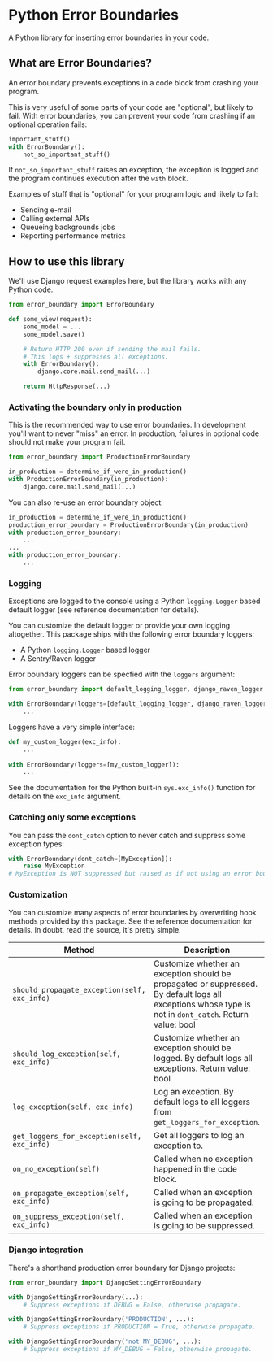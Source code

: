 # Python Error Boundaries

A Python library for inserting error boundaries in your code.

## What are Error Boundaries?

An error boundary prevents exceptions in a code block from crashing your program.

This is very useful of some parts of your code are "optional", but likely to fail. With error boundaries, you can prevent your code from crashing if an optional operation fails:

```python
important_stuff()
with ErrorBoundary():
    not_so_important_stuff()
```

If `not_so_important_stuff` raises an exception, the exception is logged and the program continues execution after the `with` block.

Examples of stuff that is "optional" for your program logic and likely to fail:

- Sending e-mail
- Calling external APIs
- Queueing backgrounds jobs
- Reporting performance metrics

## How to use this library

We'll use Django request examples here, but the library works with any Python code.

```python
from error_boundary import ErrorBoundary

def some_view(request):
    some_model = ...
    some_model.save()

    # Return HTTP 200 even if sending the mail fails.
    # This logs + suppresses all exceptions.
    with ErrorBoundary():
        django.core.mail.send_mail(...)

    return HttpResponse(...)
```

### Activating the boundary only in production

This is the recommended way to use error boundaries. In development you'll want to never "miss" an error. In production, failures in optional code should not make your program fail.

```python
from error_boundary import ProductionErrorBoundary

in_production = determine_if_were_in_production()
with ProductionErrorBoundary(in_production):
	django.core.mail.send_mail(...)
```

You can also re-use an error boundary object:

```python
in_production = determine_if_were_in_production()
production_error_boundary = ProductionErrorBoundary(in_production)
with production_error_boundary:
    ...
...
with production_error_boundary:
    ...
```

### Logging 

Exceptions are logged to the console using a Python `logging.Logger` based default logger (see reference documentation for details).

You can customize the default logger or provide your own logging altogether. This package ships with the following error boundary loggers:

- A Python `logging.Logger` based logger
- A Sentry/Raven logger

Error boundary loggers can be specfied with the `loggers` argument:

```python
from error_boundary import default_logging_logger, django_raven_logger

with ErrorBoundary(loggers=[default_logging_logger, django_raven_logger]):
    ...
```

Loggers have a very simple interface:

```python
def my_custom_logger(exc_info):
    ...
    
with ErrorBoundary(loggers=[my_custom_logger]):
    ...
```

See the documentation for the Python built-in `sys.exc_info()` function for details on the `exc_info` argument.

### Catching only some exceptions

You can pass the `dont_catch` option to never catch and suppress some exception types:

```python
with ErrorBoundary(dont_catch=[MyException]):
    raise MyException
# MyException is NOT suppressed but raised as if not using an error boundary in the first place.
```

### Customization

You can customize many aspects of error boundaries by overwriting hook methods provided by this package. See the reference documentation for details. In doubt, read the source, it's pretty simple.

| Method                                   | Description                              |
| ---------------------------------------- | ---------------------------------------- |
| `should_propagate_exception(self, exc_info)` | Customize whether an exception should be propagated or suppressed. By default logs all exceptions whose type is not in `dont_catch`. Return value: bool |
| `should_log_exception(self, exc_info)`   | Customize whether an exception should be logged. By default logs all exceptions. Return value: bool |
| `log_exception(self, exc_info)`          | Log an exception. By default logs to all loggers from `get_loggers_for_exception`. |
| `get_loggers_for_exception(self, exc_info)` | Get all loggers to log an exception to.  |
| `on_no_exception(self)`                  | Called when no exception happened in the code block. |
| `on_propagate_exception(self, exc_info)` | Called when an exception is going to be propagated. |
| `on_suppress_exception(self, exc_info)`  | Called when an exception is going to be suppressed. |

### Django integration

There's a shorthand production error boundary for Django projects:

```python
from error_boundary import DjangoSettingErrorBoundary

with DjangoSettingErrorBoundary(...):
    # Suppress exceptions if DEBUG = False, otherwise propagate.

with DjangoSettingErrorBoundary('PRODUCTION', ...):
    # Suppress exceptions if PRODUCTION = True, otherwise propagate.

with DjangoSettingErrorBoundary('not MY_DEBUG', ...):
    # Suppress exceptions if MY_DEBUG = False, otherwise propagate.
```

